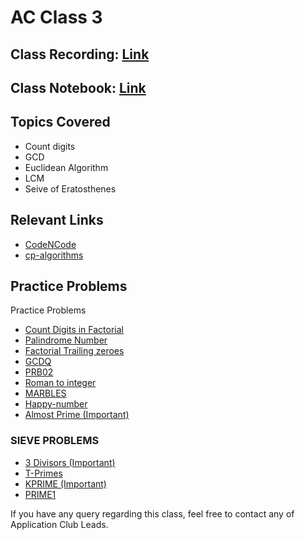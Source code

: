 # AC Class 3

## Class Recording: [Link](https://drive.google.com/file/d/1YknhXaDXqB_UJemQO5uVF1bAyBmuVIJZ/view?usp=sharing)

## Class Notebook: [Link](https://mnnitedu-my.sharepoint.com/:o:/g/personal/umang_2020ca100_mnnit_ac_in/EnKsnp_JOVFGoge_m9lbOjEB7eTr_loVnEty8jo3_rWAgw?e=LRES7t)

## Topics Covered

- Count digits 
- GCD 
- Euclidean Algorithm
- LCM
- Seive of Eratosthenes

## Relevant Links

- [CodeNCode](https://www.youtube.com/playlist?list=PL2q4fbVm1Ik4liHX78IRslXzUr8z5QxsG)
- [cp-algorithms](https://cp-algorithms.com/)

## Practice Problems
Practice Problems

- [Count Digits in Factorial](https://www.geeksforgeeks.org/count-digits-factorial-set-1/)
- [Palindrome Number](https://leetcode.com/problems/palindrome-number/)
- [Factorial Trailing zeroes](https://leetcode.com/problems/factorial-trailing-zeroes/)
- [GCDQ](https://www.codechef.com/problems/GCDQ)
- [PRB02](https://www.codechef.com/problems/PRB01)
- [Roman to integer](https://leetcode.com/problems/roman-to-integer/)
- [MARBLES](https://www.spoj.com/problems/MARBLES/)
- [Happy-number](https://leetcode.com/problems/happy-number/)
- [Almost Prime (Important)](https://codeforces.com/problemset/problem/26/A)

### SIEVE PROBLEMS
- [3 Divisors (Important)](https://practice.geeksforgeeks.org/problems/3-divisors3942/1)
- [T-Primes](https://codeforces.com/problemset/problem/230/B)
- [KPRIME (Important)](https://www.codechef.com/problems/KPRIME)
- [PRIME1](https://www.spoj.com/problems/PRIME1/)

If you have any query regarding this class, feel free to contact any of Application Club Leads.
